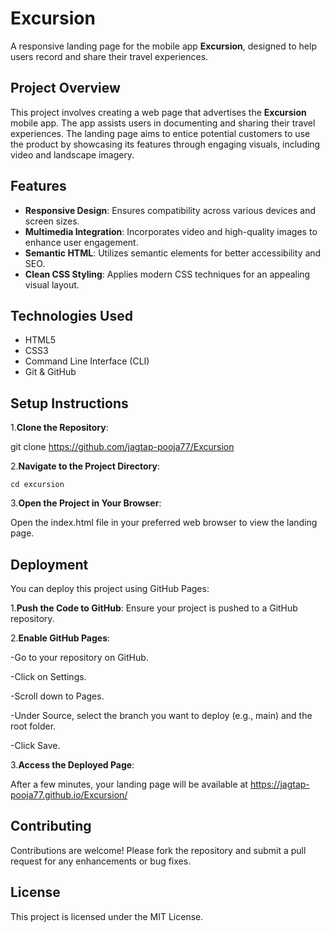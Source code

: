 # Excursion

A responsive landing page for the mobile app **Excursion**, designed to help users record and share their travel experiences.

## Project Overview

This project involves creating a web page that advertises the **Excursion** mobile app. The app assists users in documenting and sharing their travel experiences. The landing page aims to entice potential customers to use the product by showcasing its features through engaging visuals, including video and landscape imagery.

## Features

- **Responsive Design**: Ensures compatibility across various devices and screen sizes.
- **Multimedia Integration**: Incorporates video and high-quality images to enhance user engagement.
- **Semantic HTML**: Utilizes semantic elements for better accessibility and SEO.
- **Clean CSS Styling**: Applies modern CSS techniques for an appealing visual layout.

## Technologies Used

- HTML5
- CSS3
- Command Line Interface (CLI)
- Git & GitHub

## Setup Instructions

1.**Clone the Repository**:

   git clone https://github.com/jagtap-pooja77/Excursion

2.**Navigate to the Project Directory**:

    cd excursion

3.**Open the Project in Your Browser**:

   Open the index.html file in your preferred web browser to view the landing page.

## Deployment
You can deploy this project using GitHub Pages:

1.**Push the Code to GitHub**:
Ensure your project is pushed to a GitHub repository.

2.**Enable GitHub Pages**:

-Go to your repository on GitHub.

-Click on Settings.

-Scroll down to Pages.

-Under Source, select the branch you want to deploy (e.g., main) and the root folder.

-Click Save.

3.**Access the Deployed Page**:

After a few minutes, your landing page will be available at https://jagtap-pooja77.github.io/Excursion/

## Contributing
Contributions are welcome! Please fork the repository and submit a pull request for any enhancements or bug fixes.

## License
This project is licensed under the MIT License.

